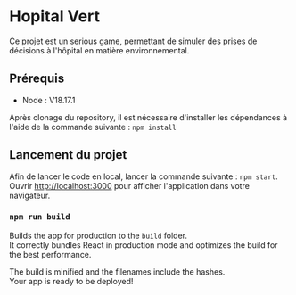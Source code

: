 # Hopital Vert

Ce projet est un serious game, permettant de simuler des prises de décisions à l'hôpital en matière environnemental.

## Prérequis
* Node : V18.17.1

Après clonage du repository, il est nécessaire d'installer les dépendances à l'aide de la commande suivante : `npm install`

## Lancement du projet

Afin de lancer le code en local, lancer la commande suivante : `npm start`. Ouvrir [http://localhost:3000](http://localhost:3000) pour afficher l'application dans votre navigateur.

### `npm run build`

Builds the app for production to the `build` folder.\
It correctly bundles React in production mode and optimizes the build for the best performance.

The build is minified and the filenames include the hashes.\
Your app is ready to be deployed!


